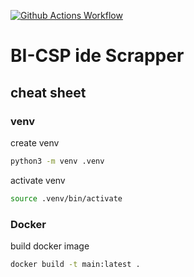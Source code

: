 [![Github Actions Workflow](https://github.com/DiogoCarapito/bi-csp_ide_scrapper/actions/workflows/main.yaml/badge.svg)](https://github.com/DiogoCarapito/bi-csp_ide_scrapper/actions/workflows/main.yaml)

# BI-CSP ide Scrapper


## cheat sheet

### venv
create venv
```bash
python3 -m venv .venv
```

activate venv
```bash
source .venv/bin/activate
```

### Docker
build docker image
```bash
docker build -t main:latest .
```

